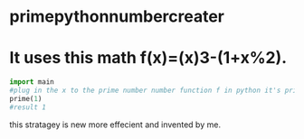 # primepythonnumbercreater
# It uses this math f(x)=(x)3-(1+x%2).
```python
import main
#plug in the x to the prime number number function f in python it's prime example
prime(1)
#result 1
```
this stratagey is new more effecient and invented by me.
